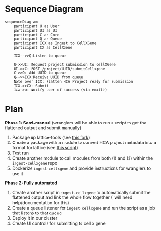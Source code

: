 # Sequence Diagram
```mermaid
sequenceDiagram
	participant U as User
	participant UI as UI
	participant C as Core
	participant Q as Queue
	participant ICX as Ingest to CellXGene
	participant CX as CellXGene

	ICX-->>Q:Listen to queue

	U->>UI: Request project submission to CellXGene
	UI->>C: POST /project/UUID/submitCellxgene
	C->>Q: Add UUID to queue
	Q-->>ICX:Receive UUID from queue
	Note over ICX: Flatten HCA Project ready for submission
	ICX->>CX: Submit
	ICX->U: Notify user of success (via email?)

```

# Plan
**Phase 1: Semi-manual** (wranglers will be able to run a script to get the flattened output and submit manually)  

1.  Package up lattice-tools (see [this fork](https://github.com/ebi-ait/lattice-tools))
2.  Create a package with a module to convert HCA project metadata into a format for lattice (see [this script](https://github.com/ebi-ait/ingest-cellxgene-submitter/blob/main/hca_cellxgene/hca_lattice.py))
3.  Test run
4.  Create another module to call modules from both (1) and (2) within the `ingest-cellxgene` repo
5.  Dockerize `ingest-cellxgene` and provide instructions for wranglers to use it

**Phase 2: Fully automated**  

1.  Create another script in `ingest-cellxgene` to automatically submit the flattened output and link the whole flow together (I will need help/documentation for this)
2.  Create a queue listener for `ingest-cellxgene` and run the script as a job that listens to that queue
3.  Deploy it in our cluster
4.  Create UI controls for submitting to cell x gene